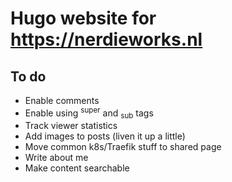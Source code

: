 # Hugo website for https://nerdieworks.nl

## To do

- Enable comments
- Enable using <sup>super</sup> and <sub>sub</sub> tags
- Track viewer statistics
- Add images to posts (liven it up a little)
- Move common k8s/Traefik stuff to shared page
- Write about me
- Make content searchable
